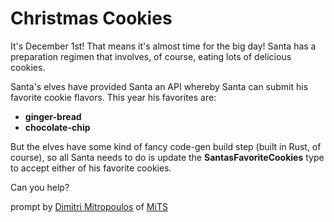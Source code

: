 # Christmas Cookies

It's December 1st! That means it's almost time for the big day! Santa has a preparation regimen that involves, of course, eating lots of delicious cookies.

Santa's elves have provided Santa an API whereby Santa can submit his favorite cookie flavors. This year his favorites are:

- **ginger-bread**
- **chocolate-chip**

But the elves have some kind of fancy code-gen build step (built in Rust, of course), so all Santa needs to do is update the **SantasFavoriteCookies** type to accept either of his favorite cookies.

Can you help?

prompt by [Dimitri Mitropoulos](https://github.com/dimitropoulos) of [MiTS](https://michigantypescript.com/)
